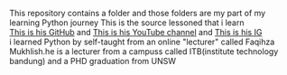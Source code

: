 This repository contains a folder and those folders are my part of my learning Python journey
This is the source lessoned that i learn <br>
<a href="https://github.com/kelasterbuka">This is his GitHub</a> and <a href="https://www.youtube.com/@KelasTerbuka">This is his YouTube channel</a> and <a href="https://www.instagram.com/kelasterbuka/">This is his IG</a><br>
i learned Python by self-taught from an online "lecturer" called Faqihza Mukhlish.he is a lecturer from a campuss called ITB(institute technology bandung) and a PHD graduation from UNSW
